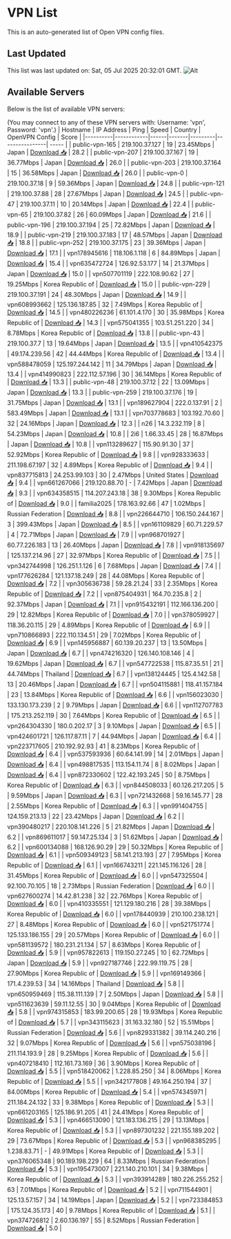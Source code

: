 # VPN List

This is an auto-generated list of Open VPN config files.

## Last Updated

This list was last updated on: Sat, 05 Jul 2025 20:32:01 GMT.
![Alt](https://repobeats.axiom.co/api/embed/186b98318ef1479477931607c1ad7d823f12451f.svg "Repobeats analytics image")

## Available Servers

Below is the list of available VPN servers:

(You may connect to any of these VPN servers with: Username: 'vpn', Password: 'vpn'.)
| Hostname | IP Address | Ping | Speed | Country | OpenVPN Config | Score |
|----------|------------|------|-------|---------|----------------| ----- |
| public-vpn-165 | 219.100.37.127 | 19 | 23.45Mbps | Japan | [Download 📥](./configs/server_0_JP.ovpn) | 28.2 |
| public-vpn-207 | 219.100.37.167 | 19 | 36.77Mbps | Japan | [Download 📥](./configs/server_1_JP.ovpn) | 26.0 |
| public-vpn-203 | 219.100.37.164 | 15 | 36.58Mbps | Japan | [Download 📥](./configs/server_2_JP.ovpn) | 26.0 |
| public-vpn-0 | 219.100.37.18 | 9 | 59.36Mbps | Japan | [Download 📥](./configs/server_3_JP.ovpn) | 24.8 |
| public-vpn-121 | 219.100.37.88 | 28 | 27.67Mbps | Japan | [Download 📥](./configs/server_4_JP.ovpn) | 24.5 |
| public-vpn-47 | 219.100.37.11 | 10 | 20.14Mbps | Japan | [Download 📥](./configs/server_5_JP.ovpn) | 22.4 |
| public-vpn-65 | 219.100.37.82 | 26 | 60.09Mbps | Japan | [Download 📥](./configs/server_6_JP.ovpn) | 21.6 |
| public-vpn-196 | 219.100.37.194 | 25 | 72.82Mbps | Japan | [Download 📥](./configs/server_7_JP.ovpn) | 18.9 |
| public-vpn-219 | 219.100.37.183 | 17 | 48.57Mbps | Japan | [Download 📥](./configs/server_8_JP.ovpn) | 18.8 |
| public-vpn-252 | 219.100.37.175 | 23 | 39.36Mbps | Japan | [Download 📥](./configs/server_9_JP.ovpn) | 17.1 |
| vpn178945616 | 118.106.1.118 | 6 | 84.89Mbps | Japan | [Download 📥](./configs/server_10_JP.ovpn) | 15.4 |
| vpn635472724 | 126.92.53.177 | 14 | 21.37Mbps | Japan | [Download 📥](./configs/server_11_JP.ovpn) | 15.0 |
| vpn507701119 | 222.108.90.62 | 27 | 19.25Mbps | Korea Republic of | [Download 📥](./configs/server_12_KR.ovpn) | 15.0 |
| public-vpn-229 | 219.100.37.191 | 24 | 48.30Mbps | Japan | [Download 📥](./configs/server_13_JP.ovpn) | 14.9 |
| vpn608993662 | 125.136.187.85 | 32 | 7.49Mbps | Korea Republic of | [Download 📥](./configs/server_14_KR.ovpn) | 14.5 |
| vpn480226236 | 61.101.4.170 | 30 | 35.98Mbps | Korea Republic of | [Download 📥](./configs/server_15_KR.ovpn) | 14.3 |
| vpn575041355 | 103.51.251.220 | 34 | 8.78Mbps | Korea Republic of | [Download 📥](./configs/server_16_KR.ovpn) | 13.8 |
| public-vpn-43 | 219.100.37.7 | 13 | 19.64Mbps | Japan | [Download 📥](./configs/server_17_JP.ovpn) | 13.5 |
| vpn410542375 | 49.174.239.56 | 42 | 44.44Mbps | Korea Republic of | [Download 📥](./configs/server_18_KR.ovpn) | 13.4 |
| vpn588478059 | 125.197.244.142 | 11 | 34.79Mbps | Japan | [Download 📥](./configs/server_19_JP.ovpn) | 13.4 |
| vpn414990823 | 222.112.57.196 | 30 | 36.14Mbps | Korea Republic of | [Download 📥](./configs/server_20_KR.ovpn) | 13.3 |
| public-vpn-48 | 219.100.37.12 | 22 | 13.09Mbps | Japan | [Download 📥](./configs/server_21_JP.ovpn) | 13.3 |
| public-vpn-259 | 219.100.37.176 | 19 | 31.75Mbps | Japan | [Download 📥](./configs/server_22_JP.ovpn) | 13.1 |
| vpn189627904 | 222.0.137.91 | 2 | 583.49Mbps | Japan | [Download 📥](./configs/server_23_JP.ovpn) | 13.1 |
| vpn703778683 | 103.192.70.60 | 32 | 24.16Mbps | Japan | [Download 📥](./configs/server_24_JP.ovpn) | 12.3 |
| n26 | 14.3.232.119 | 8 | 54.23Mbps | Japan | [Download 📥](./configs/server_25_JP.ovpn) | 10.8 |
| 2i6 | 1.66.33.45 | 28 | 16.87Mbps | Japan | [Download 📥](./configs/server_26_JP.ovpn) | 10.8 |
| vpn113289627 | 115.90.91.30 | 37 | 52.92Mbps | Korea Republic of | [Download 📥](./configs/server_27_KR.ovpn) | 9.8 |
| vpn928333633 | 211.198.67.197 | 32 | 4.89Mbps | Korea Republic of | [Download 📥](./configs/server_28_KR.ovpn) | 9.4 |
| vpn837715813 | 24.253.99.103 | 30 | 2.47Mbps | United States | [Download 📥](./configs/server_29_US.ovpn) | 9.4 |
| vpn661267066 | 219.120.88.70 | - | 7.42Mbps | Japan | [Download 📥](./configs/server_30_JP.ovpn) | 9.3 |
| vpn634358515 | 114.207.243.18 | 38 | 9.30Mbps | Korea Republic of | [Download 📥](./configs/server_31_KR.ovpn) | 9.0 |
| familia2025 | 178.163.92.66 | 47 | 1.02Mbps | Russian Federation | [Download 📥](./configs/server_32_RU.ovpn) | 8.8 |
| vpn226644710 | 106.150.244.167 | 3 | 399.43Mbps | Japan | [Download 📥](./configs/server_33_JP.ovpn) | 8.5 |
| vpn161109829 | 60.71.229.57 | 4 | 72.71Mbps | Japan | [Download 📥](./configs/server_34_JP.ovpn) | 7.9 |
| vpn968701927 | 60.77.226.183 | 13 | 26.40Mbps | Japan | [Download 📥](./configs/server_35_JP.ovpn) | 7.8 |
| vpn918135697 | 125.137.214.96 | 27 | 32.97Mbps | Korea Republic of | [Download 📥](./configs/server_36_KR.ovpn) | 7.5 |
| vpn342744998 | 126.251.1.126 | 6 | 7.68Mbps | Japan | [Download 📥](./configs/server_37_JP.ovpn) | 7.4 |
| vpn177626284 | 121.137.18.249 | 28 | 44.08Mbps | Korea Republic of | [Download 📥](./configs/server_38_KR.ovpn) | 7.2 |
| vpn305636738 | 59.28.21.24 | 33 | 2.35Mbps | Korea Republic of | [Download 📥](./configs/server_39_KR.ovpn) | 7.2 |
| vpn875404931 | 164.70.235.8 | 2 | 92.37Mbps | Japan | [Download 📥](./configs/server_40_JP.ovpn) | 7.1 |
| vpn915432191 | 112.166.136.200 | 29 | 12.82Mbps | Korea Republic of | [Download 📥](./configs/server_41_KR.ovpn) | 7.0 |
| vpn378059927 | 118.36.20.115 | 29 | 4.89Mbps | Korea Republic of | [Download 📥](./configs/server_42_KR.ovpn) | 6.9 |
| vpn710866893 | 222.110.134.51 | 29 | 7.02Mbps | Korea Republic of | [Download 📥](./configs/server_43_KR.ovpn) | 6.9 |
| vpn145956887 | 60.139.20.237 | 13 | 13.50Mbps | Japan | [Download 📥](./configs/server_44_JP.ovpn) | 6.7 |
| vpn474216320 | 126.140.108.146 | 4 | 19.62Mbps | Japan | [Download 📥](./configs/server_45_JP.ovpn) | 6.7 |
| vpn547722538 | 115.87.35.51 | 21 | 44.74Mbps | Thailand | [Download 📥](./configs/server_46_TH.ovpn) | 6.7 |
| vpn138124445 | 125.4.142.58 | 13 | 20.46Mbps | Japan | [Download 📥](./configs/server_47_JP.ovpn) | 6.7 |
| vpn504115881 | 118.41.157.184 | 23 | 13.84Mbps | Korea Republic of | [Download 📥](./configs/server_48_KR.ovpn) | 6.6 |
| vpn156023030 | 133.130.173.239 | 2 | 9.79Mbps | Japan | [Download 📥](./configs/server_49_JP.ovpn) | 6.6 |
| vpn112707783 | 175.213.252.119 | 30 | 7.64Mbps | Korea Republic of | [Download 📥](./configs/server_50_KR.ovpn) | 6.5 |
| vpn264304330 | 180.0.202.17 | 3 | 9.10Mbps | Japan | [Download 📥](./configs/server_51_JP.ovpn) | 6.5 |
| vpn424601721 | 126.117.87.11 | 7 | 44.94Mbps | Japan | [Download 📥](./configs/server_52_JP.ovpn) | 6.4 |
| vpn223717605 | 210.192.92.93 | 41 | 8.23Mbps | Korea Republic of | [Download 📥](./configs/server_53_KR.ovpn) | 6.4 |
| vpn537593936 | 60.64.141.99 | 14 | 2.01Mbps | Japan | [Download 📥](./configs/server_54_JP.ovpn) | 6.4 |
| vpn498817535 | 113.154.11.74 | 8 | 8.02Mbps | Japan | [Download 📥](./configs/server_55_JP.ovpn) | 6.4 |
| vpn872330602 | 122.42.193.245 | 50 | 8.75Mbps | Korea Republic of | [Download 📥](./configs/server_56_KR.ovpn) | 6.3 |
| vpn844508033 | 60.126.217.205 | 5 | 9.59Mbps | Japan | [Download 📥](./configs/server_57_JP.ovpn) | 6.3 |
| vpn721432668 | 59.16.145.77 | 28 | 2.55Mbps | Korea Republic of | [Download 📥](./configs/server_58_KR.ovpn) | 6.3 |
| vpn991404755 | 124.159.213.13 | 22 | 23.42Mbps | Japan | [Download 📥](./configs/server_59_JP.ovpn) | 6.2 |
| vpn390480217 | 220.108.141.226 | 5 | 21.82Mbps | Japan | [Download 📥](./configs/server_60_JP.ovpn) | 6.2 |
| vpn869611017 | 59.147.25.134 | 3 | 51.62Mbps | Japan | [Download 📥](./configs/server_61_JP.ovpn) | 6.2 |
| vpn600134088 | 168.126.90.29 | 29 | 50.32Mbps | Korea Republic of | [Download 📥](./configs/server_62_KR.ovpn) | 6.1 |
| vpn509349123 | 58.141.213.193 | 27 | 7.95Mbps | Korea Republic of | [Download 📥](./configs/server_63_KR.ovpn) | 6.1 |
| vpn166743211 | 221.145.116.126 | 28 | 31.45Mbps | Korea Republic of | [Download 📥](./configs/server_64_KR.ovpn) | 6.0 |
| vpn547325504 | 92.100.70.105 | 18 | 2.73Mbps | Russian Federation | [Download 📥](./configs/server_65_RU.ovpn) | 6.0 |
| vpn627600274 | 14.42.81.238 | 32 | 22.76Mbps | Korea Republic of | [Download 📥](./configs/server_66_KR.ovpn) | 6.0 |
| vpn410335551 | 121.129.180.216 | 28 | 39.38Mbps | Korea Republic of | [Download 📥](./configs/server_67_KR.ovpn) | 6.0 |
| vpn178440939 | 210.100.238.121 | 27 | 8.48Mbps | Korea Republic of | [Download 📥](./configs/server_68_KR.ovpn) | 6.0 |
| vpn521751774 | 125.133.186.155 | 29 | 20.57Mbps | Korea Republic of | [Download 📥](./configs/server_69_KR.ovpn) | 6.0 |
| vpn581139572 | 180.231.21.134 | 57 | 8.63Mbps | Korea Republic of | [Download 📥](./configs/server_70_KR.ovpn) | 5.9 |
| vpn957822613 | 119.150.27.245 | 10 | 62.72Mbps | Japan | [Download 📥](./configs/server_71_JP.ovpn) | 5.9 |
| vpn927187746 | 222.99.119.75 | 28 | 27.90Mbps | Korea Republic of | [Download 📥](./configs/server_72_KR.ovpn) | 5.9 |
| vpn169149366 | 171.4.239.53 | 34 | 14.16Mbps | Thailand | [Download 📥](./configs/server_73_TH.ovpn) | 5.8 |
| vpn650959469 | 115.38.111.139 | 7 | 2.50Mbps | Japan | [Download 📥](./configs/server_74_JP.ovpn) | 5.8 |
| vpn511623639 | 59.11.12.55 | 30 | 9.04Mbps | Korea Republic of | [Download 📥](./configs/server_75_KR.ovpn) | 5.8 |
| vpn974315853 | 183.99.200.65 | 28 | 19.93Mbps | Korea Republic of | [Download 📥](./configs/server_76_KR.ovpn) | 5.7 |
| vpn343115623 | 31.163.32.180 | 52 | 15.51Mbps | Russian Federation | [Download 📥](./configs/server_77_RU.ovpn) | 5.6 |
| vpn829331382 | 39.114.240.216 | 32 | 9.07Mbps | Korea Republic of | [Download 📥](./configs/server_78_KR.ovpn) | 5.6 |
| vpn575038196 | 211.114.193.9 | 28 | 9.25Mbps | Korea Republic of | [Download 📥](./configs/server_79_KR.ovpn) | 5.6 |
| vpn407218410 | 112.161.73.169 | 36 | 3.90Mbps | Korea Republic of | [Download 📥](./configs/server_80_KR.ovpn) | 5.5 |
| vpn518420062 | 1.228.85.250 | 34 | 8.06Mbps | Korea Republic of | [Download 📥](./configs/server_81_KR.ovpn) | 5.5 |
| vpn342177808 | 49.164.250.194 | 37 | 84.00Mbps | Korea Republic of | [Download 📥](./configs/server_82_KR.ovpn) | 5.4 |
| vpn574345971 | 211.184.24.132 | 33 | 9.38Mbps | Korea Republic of | [Download 📥](./configs/server_83_KR.ovpn) | 5.3 |
| vpn661203165 | 125.186.91.205 | 41 | 24.41Mbps | Korea Republic of | [Download 📥](./configs/server_84_KR.ovpn) | 5.3 |
| vpn466513090 | 121.183.136.215 | 29 | 13.13Mbps | Korea Republic of | [Download 📥](./configs/server_85_KR.ovpn) | 5.3 |
| vpn897301232 | 221.155.189.202 | 29 | 73.67Mbps | Korea Republic of | [Download 📥](./configs/server_86_KR.ovpn) | 5.3 |
| vpn968385295 | 1.238.83.71 | - | 49.91Mbps | Korea Republic of | [Download 📥](./configs/server_87_KR.ovpn) | 5.3 |
| vpn376065348 | 90.189.198.229 | 64 | 8.33Mbps | Russian Federation | [Download 📥](./configs/server_88_RU.ovpn) | 5.3 |
| vpn195473007 | 221.140.210.101 | 34 | 9.38Mbps | Korea Republic of | [Download 📥](./configs/server_89_KR.ovpn) | 5.3 |
| vpn393914289 | 180.226.255.252 | 63 | 7.01Mbps | Korea Republic of | [Download 📥](./configs/server_90_KR.ovpn) | 5.2 |
| vpn711544901 | 125.13.57.157 | 34 | 14.19Mbps | Japan | [Download 📥](./configs/server_91_JP.ovpn) | 5.2 |
| vpn723384853 | 175.124.35.173 | 40 | 9.78Mbps | Korea Republic of | [Download 📥](./configs/server_92_KR.ovpn) | 5.1 |
| vpn374726812 | 2.60.136.197 | 55 | 8.52Mbps | Russian Federation | [Download 📥](./configs/server_93_RU.ovpn) | 5.0 |
